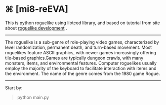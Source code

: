 # ⌘ [mi8-reEVA]

This is python roguelike using libtcod library, and based on tutorial from site
about [roguelike development](roguelikedevelopment.org) .

***********************************************************************************

The roguelike is a sub-genre of role-playing video games, characterized by level
randomization, permanent death, and turn-based movement. Most roguelikes feature
ASCII graphics, with newer games increasingly offering tile-based graphics.Games
are typically dungeon crawls, with many monsters, items, and environmental
features. Computer roguelikes usually employ the majority of the keyboard to
facilitate interaction with items and the environment. The name of the genre comes
from the 1980 game Rogue.

***********************************************************************************

Start by:

> python main.py
